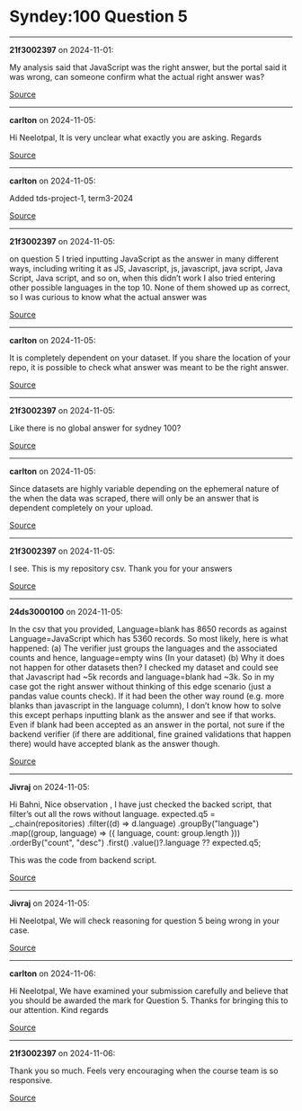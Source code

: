 # Syndey:100 Question 5


---

**21f3002397** on 2024-11-01:

My analysis said that JavaScript was the right answer, but the portal said it was wrong, can someone confirm what the actual right answer was?

[Source](https://discourse.onlinedegree.iitm.ac.in/t/syndey-100-question-5/154675/1)

---

**carlton** on 2024-11-05:

Hi Neelotpal,
It is very unclear what exactly you are asking.
Regards

[Source](https://discourse.onlinedegree.iitm.ac.in/t/syndey-100-question-5/154675/2)

---

**carlton** on 2024-11-05:

Added tds-project-1, term3-2024

[Source](https://discourse.onlinedegree.iitm.ac.in/t/syndey-100-question-5/154675/3)

---

**21f3002397** on 2024-11-05:

on question 5 I tried inputting JavaScript as the answer in many different ways, including writing it as JS, Javascript, js, javascript, java script, Java Script, Java script, and so on, when this didn’t work I also tried entering other possible languages in the top 10. None of them showed up as correct, so I was curious to know what the actual answer was

[Source](https://discourse.onlinedegree.iitm.ac.in/t/syndey-100-question-5/154675/4)

---

**carlton** on 2024-11-05:

It is completely dependent on your dataset. If you share the location of your repo, it is possible to check what answer was meant to be the right answer.

[Source](https://discourse.onlinedegree.iitm.ac.in/t/syndey-100-question-5/154675/5)

---

**21f3002397** on 2024-11-05:

Like there is no global answer for sydney 100?

[Source](https://discourse.onlinedegree.iitm.ac.in/t/syndey-100-question-5/154675/6)

---

**carlton** on 2024-11-05:

Since datasets are highly variable depending on the ephemeral nature of the when the data was scraped, there will only be an answer that is dependent completely on your upload.

[Source](https://discourse.onlinedegree.iitm.ac.in/t/syndey-100-question-5/154675/7)

---

**21f3002397** on 2024-11-05:

I see. This is my repository csv. Thank you for your answers

[Source](https://discourse.onlinedegree.iitm.ac.in/t/syndey-100-question-5/154675/8)

---

**24ds3000100** on 2024-11-05:

In the csv that you provided, Language=blank has 8650 records as against Language=JavaScript which has 5360 records. So most likely, here is what happened:
(a) The verifier just groups the languages and the associated counts and hence, language=empty wins (In your dataset)
(b) Why it does not happen for other datasets then? I checked my dataset and could see that Javascript had ~5k records and language=blank had ~3k. So in my case got the right answer without thinking of this edge scenario (just a pandas value counts check). If it had been the other way round (e.g. more blanks than javascript in the language column), I don’t know how to solve this except perhaps inputting blank as the answer and see if that works.  Even if blank had been accepted as an answer in the portal, not sure if the backend verifier (if there are additional, fine grained validations that happen there) would have accepted blank as the answer though.

[Source](https://discourse.onlinedegree.iitm.ac.in/t/syndey-100-question-5/154675/9)

---

**Jivraj** on 2024-11-05:

Hi Bahni,
Nice observation  , I have just checked the backed script, that filter’s out all the rows without language.
expected.q5 =
      _.chain(repositories)
        .filter((d) => d.language)
        .groupBy("language")
        .map((group, language) => ({ language, count: group.length }))
        .orderBy("count", "desc")
        .first()
        .value()?.language ?? expected.q5;


This was the code from backend script.

[Source](https://discourse.onlinedegree.iitm.ac.in/t/syndey-100-question-5/154675/10)

---

**Jivraj** on 2024-11-05:

Hi Neelotpal,
We will check reasoning for question 5 being wrong in your case.

[Source](https://discourse.onlinedegree.iitm.ac.in/t/syndey-100-question-5/154675/11)

---

**carlton** on 2024-11-06:

Hi Neelotpal,
We have examined your submission carefully and believe that you should be awarded the mark for Question 5. Thanks for bringing this to our attention.
Kind regards

[Source](https://discourse.onlinedegree.iitm.ac.in/t/syndey-100-question-5/154675/12)

---

**21f3002397** on 2024-11-06:

Thank you so much. Feels very encouraging when the course team is so responsive.

[Source](https://discourse.onlinedegree.iitm.ac.in/t/syndey-100-question-5/154675/13)